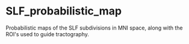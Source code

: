 # SLF_probabilistic_map
Probabilistic maps of the SLF subdivisions in MNI space, along with the ROI's used to guide tractography.
